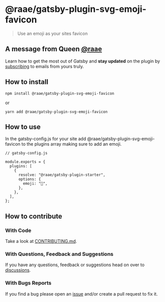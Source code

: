 # @raae/gatsby-plugin-svg-emoji-favicon

> Use an emoji as your sites favicon

## A message from Queen [@raae](https://twitter.com/raae)

Learn how to get the most out of Gatsby and **stay updated** on the plugin by [subscribing](https://queen.raae.codes/emails/?utm_source=readme&utm_campaign=plugin-svg-emoji-favicon) to emails from yours truly.

## How to install

`npm install @raae/gatsby-plugin-svg-emoji-favicon`

or

`yarn add @raae/gatsby-plugin-svg-emoji-favicon`

## How to use

In the gatsby-config.js for your site add @raae/gatsby-plugin-svg-emoji-favicon to the plugins array making sure to add an emoji.

```
// gatsby-config.js

module.exports = {
  plugins: [
    {
      resolve: "@raae/gatsby-plugin-starter",
      options: {
        emoji: "🥳",
      },
    },
  ],
};
```

## How to contribute

### With Code

Take a look at [CONTRIBUTING.md](https://github.com/queen-raae/gatsby-plugin-let-it-snow/blob/main/CONTRIBUTING.md).

### With Questions, Feedback and Suggestions

If you have any questions, feedback or suggestions head on over to [discussions](https://github.com/queen-raae/gatsby-plugin-svg-emoji-favicon/discussions).

### With Bugs Reports

If you find a bug please open an [issue](https://github.com/queen-raae/gatsby-plugin-svg-emoji-favicon/issues) and/or create a pull request to fix it.

